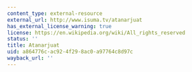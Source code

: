 ```yaml
---
content_type: external-resource
external_url: http://www.isuma.tv/atanarjuat
has_external_license_warning: true
license: https://en.wikipedia.org/wiki/All_rights_reserved
status: ''
title: Atanarjuat
uid: a864776c-ac92-4f29-8ac0-a97764c8d97c
wayback_url: ''
---
```

